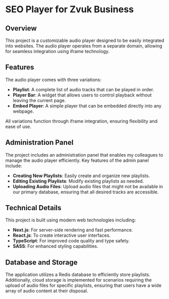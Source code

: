 # SEO Player for Zvuk Business

## Overview
This project is a customizable audio player designed to be easily integrated into websites. The audio player operates from a separate domain, allowing for seamless integration using iframe technology.

## Features
The audio player comes with three variations:
- **Playlist**: A complete list of audio tracks that can be played in order.
- **Player Bar**: A widget that allows users to control playback without leaving the current page.
- **Embed Player**: A simple player that can be embedded directly into any webpage.

All variations function through iframe integration, ensuring flexibility and ease of use.

## Administration Panel
The project includes an administration panel that enables my colleagues to manage the audio player efficiently. Key features of the admin panel include:
- **Creating New Playlists**: Easily create and organize new playlists.
- **Editing Existing Playlists**: Modify existing playlists as needed.
- **Uploading Audio Files**: Upload audio files that might not be available in our primary database, ensuring that all desired tracks are accessible.

## Technical Details
This project is built using modern web technologies including:
- **Next.js**: For server-side rendering and fast performance.
- **React.js**: To create interactive user interfaces.
- **TypeScript**: For improved code quality and type safety.
- **SASS**: For enhanced styling capabilities.

## Database and Storage
The application utilizes a Redis database to efficiently store playlists. Additionally, cloud storage is implemented for scenarios requiring the upload of audio files for specific playlists, ensuring that users have a wide array of audio content at their disposal.

